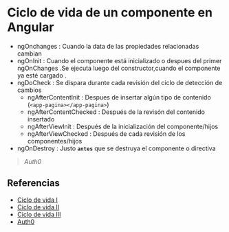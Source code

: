# **Ciclo de vida de un componente en Angular**

- ngOnchanges           : Cuando la data de las propiedades relacionadas cambian
- ngOnInit              : Cuando el componente está inicializado o despues del primer ngOnChanges .Se ejecuta luego del constructor,cuando el componente ya esté cargado .
- ngDoCheck             : Se dispara durante cada revisión del ciclo de detección de cambios
  - ngAfterContentInit    : Despues de insertar algún tipo de contenido (`<app-pagina></app-pagina>`)
  - ngAfterContentChecked : Después de la revisón del contenido insertado
  - ngAfterViewInit       : Después de la inicialización del componente/hijos
  - ngAfterViewChecked    : Después de cada revisión de los componentes/hijos
- ngOnDestroy           : Justo **`antes`** que se destruya el componente o directiva

> *Auth0*

## **Referencias**

- [Ciclo de vida I](https://medium.com/angular-chile/angular-componentes-y-sus-ciclos-de-vida-aa639e13a688)
- [Ciclo de vida II](https://www.youtube.com/watch?v=I2niAQioGvI)
- [Ciclo de vida III](https://angular.io/guide/lifecycle-hooks)
- [Auth0](https://www.infobae.com/economia/finanzas-y-negocios/2019/05/25/el-guardian-de-los-passwords-la-historia-de-auth0-la-startup-que-ya-vale-usd-1-100-millones-y-es-el-quinto-unicornio-argentino/)